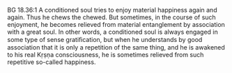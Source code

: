 BG 18.36:1	A conditioned soul tries to enjoy material happiness again and again. Thus he chews the chewed. But sometimes, in the course of such enjoyment, he becomes relieved from material entanglement by association with a great soul. In other words, a conditioned soul is always engaged in some type of sense gratiﬁcation, but when he understands by good association that it is only a repetition of the same thing, and he is awakened to his real Kṛṣṇa consciousness, he is sometimes relieved from such repetitive so-called happiness.